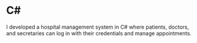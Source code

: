# C#
I developed a hospital management system in C# where patients, doctors, and secretaries can log in with their credentials and manage appointments.
